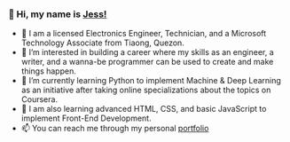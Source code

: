 ### 👋  Hi, my name is <a href="http://linkedin.com/in/jessaborcer/">Jess!</a>

- 📡 I am a licensed Electronics Engineer, Technician, and a Microsoft Technology Associate from Tiaong, Quezon.
- 👀 I’m interested in building a career where my skills as an engineer, a writer, and a wanna-be programmer can be used to create and make things happen.
- 🌱 I’m currently learning Python to implement Machine & Deep Learning as an initiative after taking online specializations about the topics on Coursera.
- 🌱 I am also learning advanced HTML, CSS, and basic JavaScript to implement Front-End Development.
- 📫 You can reach me through my personal <a href="jessaborcer.carrd.com">portfolio</a>

<!---
jessaborcer/jessaborcer is a ✨ special ✨ repository because its `README.md` (this file) appears on your GitHub profile.
You can click the Preview link to take a look at your changes.
--->
